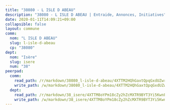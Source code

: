 ```yaml
---
title: "38080 - L ISLE D ABEAU"
description: "38080 - L ISLE D ABEAU | Entraide, Annonces, Initiatives"
date: 2020-01-11T14:09:21+09:00
collapsible: false
layout: commune
comm:
  nom: "L ISLE D ABEAU"
  slug: l-isle-d-abeau
  cp: "38080"
dept:
  nom: "Isère"
  slug: isere
  num: "38"
peerpad:
  comm:
    read_path: /r/markdown/38080_l-isle-d-abeau/4XTTM2HQhGaxtQpqGxdUZwrqc1dv198f9miCmf41gREDtW2av
    write_path: /w/markdown/38080_l-isle-d-abeau/4XTTM2HQhGaxtQpqGxdUZwrqc1dv198f9miCmf41gREDtW2av-K3TgTsnBJPidD5rjMkFdjbnxPHrXcVhvGxCuhpxmohXmRnbzuzGtrJSyjjwRWE2imt2gUh5thWoat7sPrj2iab85SKw1GPQvwEHfLJRcYqBQ33k8RMe17MaLXnRZjc5UELUk8p4S
  dept:
    read_path: /r/markdown/38_isere/4XTTM8oYPm18cZy2hZcMXTR9BYT3Yi5KwnFvpXu1TXaRq7Q3V
    write_path: /w/markdown/38_isere/4XTTM8oYPm18cZy2hZcMXTR9BYT3Yi5KwnFvpXu1TXaRq7Q3V-K3TgUoSzs2JpJwfbzBvgU8N95mHo7JXz7NbEctNRM3EDb2iYHA4maKm3pRQwmboULLPnLFTEhRgTawPTWpmxTxKbTwDgAEzA9tUHjpudQTWdKWfdVSegAo77eCwhXTaVG7AyUZEs
---
```


